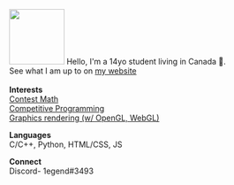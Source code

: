 <img src = "https://lh3.googleusercontent.com/So91qs_eRRralMxUzt_tkj4aBXvVSYqWiEJrzrk_LBd5071mSMv_gBKslyulIOrPsiQ" width = "100">
Hello, I'm a 14yo student living in Canada 🍁.<br>
See what I am up to on <a href = "https://1e9end.github.io">my website</a><br><br>
<b>Interests</b>
<br>
<a href = "https://artofproblemsolving.com/community/user/IQ_Infinity">Contest Math</a><br>
<a href = "https://codeforces.com/profile/1egend">Competitive Programming</a><br>
<a href = "https://www.shadertoy.com/user/IAmLegend">Graphics rendering (w/ OpenGL, WebGL)</a><br>

<b>Languages</b>
<br>
C/C++, Python, HTML/CSS, JS

**Connect**<br>
Discord- 1egend#3493
